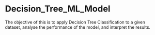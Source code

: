 # Decision_Tree_ML_Model
The objective of this is to apply Decision Tree Classification to a given dataset, analyse the performance of the model, and interpret the results.
